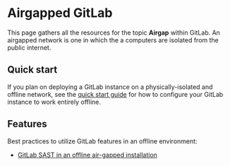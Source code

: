# Airgapped GitLab

This page gathers all the resources for the topic **Airgap** within GitLab.
An airgapped network is one in which the a computers are isolated from the public internet.

## Quick start

If you plan on deploying a GitLab instance on a physically-isolated and offline network, see the [quick start guide](guick_start_guide.md) for how to configure your GitLab instance to work entirely offline.

## Features

Best practices to utilize GitLab features in an offline environment:

- [GitLab SAST in an offline air-gapped installation](../user/application_security/sast/index.html#gitlab-sast-in-an-offline-air-gapped-installation)
